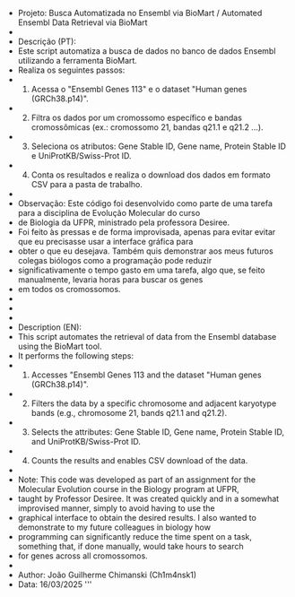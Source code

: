 * Projeto: Busca Automatizada no Ensembl via BioMart / Automated Ensembl Data Retrieval via BioMart
 * 
 * Descrição (PT):
 * Este script automatiza a busca de dados no banco de dados Ensembl utilizando a ferramenta BioMart. 
 * Realiza os seguintes passos:
 *   1. Acessa o "Ensembl Genes 113" e o dataset "Human genes (GRCh38.p14)".
 *   2. Filtra os dados por um cromossomo específico e bandas cromossômicas (ex.: cromossomo 21, bandas q21.1 e q21.2 ...).
 *   3. Seleciona os atributos: Gene Stable ID, Gene name, Protein Stable ID e UniProtKB/Swiss-Prot ID.
 *   4. Conta os resultados e realiza o download dos dados em formato CSV para a pasta de trabalho.
 * 
 * Observação: Este código foi desenvolvido como parte de uma tarefa para a disciplina de Evolução Molecular do curso
 * de Biologia da UFPR, ministrado pela professora Desiree.
 * Foi feito às pressas e de forma improvisada, apenas para evitar evitar que eu precisasse usar a interface gráfica para
 * obter o que eu desejava. Também quis demonstrar aos meus futuros colegas biólogos como a programação pode reduzir
 * significativamente o tempo gasto em uma tarefa, algo que, se feito manualmente, levaria horas para buscar os genes
 * em todos os cromossomos.
 * 
 *
 * 
 * Description (EN):
 * This script automates the retrieval of data from the Ensembl database using the BioMart tool.
 * It performs the following steps:
 *   1. Accesses "Ensembl Genes 113 and the dataset "Human genes (GRCh38.p14)".
 *   2. Filters the data by a specific chromosome and adjacent karyotype bands (e.g., chromosome 21, bands q21.1 and q21.2).
 *   3. Selects the attributes: Gene Stable ID, Gene name, Protein Stable ID, and UniProtKB/Swiss-Prot ID.
 *   4. Counts the results and enables CSV download of the data.
 * 
 * Note: This code was developed as part of an assignment for the Molecular Evolution course in the Biology program at UFPR,
 * taught by Professor Desiree. It was created quickly and in a somewhat improvised manner, simply to avoid having to use the
 * graphical interface to obtain the desired results. I also wanted to demonstrate to my future colleagues in biology how
 * programming can significantly reduce the time spent on a task, something that, if done manually, would take hours to search
 * for genes across all cromossomos.
 * 
 * Author: João Guilherme Chimanski (Ch1m4nsk1)
 * Data: 16/03/2025
'''
